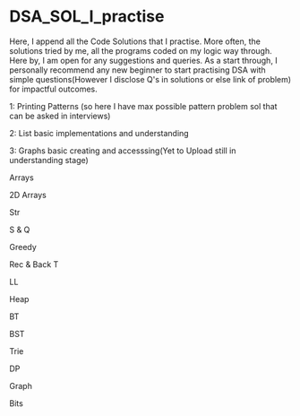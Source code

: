 # DSA_SOL_I_practise
Here, I append all the Code Solutions that I practise.
More often, the solutions tried by me, all the programs coded on my logic way through.
Here by, I am open for any suggestions and queries.
As a start through, I personally recommend any new beginner to start practising DSA with simple questions(However I disclose Q's in solutions or else link of problem) for impactful outcomes.


1: Printing Patterns (so here I have max possible pattern problem sol that can be asked in interviews)

2: List basic implementations and understanding

3: Graphs basic creating and accesssing(Yet to Upload still in understanding stage)

Arrays

2D Arrays

Str

S & Q

Greedy

Rec & Back T

LL

Heap

BT

BST

Trie

DP

Graph

Bits
